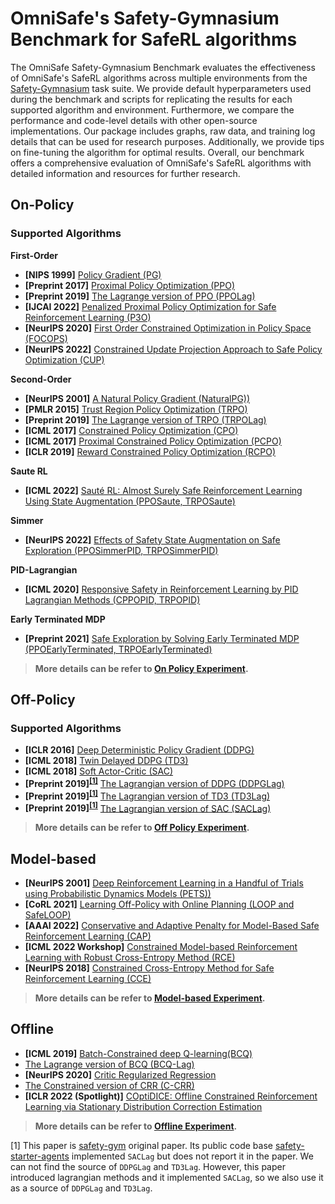 # OmniSafe's Safety-Gymnasium Benchmark for SafeRL algorithms

The OmniSafe Safety-Gymnasium Benchmark evaluates the effectiveness of OmniSafe's SafeRL algorithms across multiple environments from the [Safety-Gymnasium](https://github.com/PKU-Alignment/safety-gymnasium) task suite. We provide default hyperparameters used during the benchmark and scripts for replicating the results for each supported algorithm and environment. Furthermore, we compare the performance and code-level details with other open-source implementations. Our package includes graphs, raw data, and training log details that can be used for research purposes. Additionally, we provide tips on fine-tuning the algorithm for optimal results. Overall, our benchmark offers a comprehensive evaluation of OmniSafe's SafeRL algorithms with detailed information and resources for further research.

## On-Policy
### Supported Algorithms

**First-Order**

- **[NIPS 1999]** [Policy Gradient (PG)](https://papers.nips.cc/paper/1999/file/464d828b85b0bed98e80ade0a5c43b0f-Paper.pdf)
- **[Preprint 2017]** [Proximal Policy Optimization (PPO)](https://arxiv.org/pdf/1707.06347.pdf)
- **[Preprint 2019]** [The Lagrange version of PPO (PPOLag)](https://cdn.openai.com/safexp-short.pdf)
- **[IJCAI 2022]** [Penalized Proximal Policy Optimization for Safe Reinforcement Learning (P3O)]( https://arxiv.org/pdf/2205.11814.pdf)
- **[NeurIPS 2020]** [First Order Constrained Optimization in Policy Space (FOCOPS)](https://arxiv.org/abs/2002.06506)
- **[NeurIPS 2022]**  [Constrained Update Projection Approach to Safe Policy Optimization (CUP)](https://arxiv.org/abs/2209.07089)

**Second-Order**

- **[NeurIPS 2001]** [A Natural Policy Gradient (NaturalPG))](https://proceedings.neurips.cc/paper/2001/file/4b86abe48d358ecf194c56c69108433e-Paper.pdf)
- **[PMLR 2015]** [Trust Region Policy Optimization (TRPO)](https://arxiv.org/abs/1502.05477)
- **[Preprint 2019]**  [The Lagrange version of TRPO (TRPOLag)](https://cdn.openai.com/safexp-short.pdf)
- **[ICML 2017]** [Constrained Policy Optimization (CPO)](https://proceedings.mlr.press/v70/achiam17a)
- **[ICML 2017]** [Proximal Constrained Policy Optimization (PCPO)](https://proceedings.mlr.press/v70/achiam17a)
- **[ICLR 2019]** [Reward Constrained Policy Optimization (RCPO)](https://openreview.net/forum?id=SkfrvsA9FX)


**Saute RL**

- **[ICML 2022]** [Sauté RL: Almost Surely Safe Reinforcement Learning Using State Augmentation (PPOSaute, TRPOSaute)](https://arxiv.org/abs/2202.06558)

**Simmer**

- **[NeurIPS 2022]** [Effects of Safety State Augmentation on Safe Exploration (PPOSimmerPID, TRPOSimmerPID)](https://arxiv.org/abs/2206.02675)

**PID-Lagrangian**

- **[ICML 2020]** [Responsive Safety in Reinforcement Learning by PID Lagrangian Methods (CPPOPID, TRPOPID)](https://arxiv.org/abs/2007.03964)

**Early Terminated MDP**

- **[Preprint 2021]** [Safe Exploration by Solving Early Terminated MDP (PPOEarlyTerminated, TRPOEarlyTerminated)](https://arxiv.org/pdf/2107.04200.pdf)

> **More details can be refer to [On Policy Experiment](https://github.com/PKU-Alignment/omnisafe/tree/main/benchmarks/on-policy/README.md).**

## Off-Policy

### Supported Algorithms

- **[ICLR 2016]** [Deep Deterministic Policy Gradient (DDPG)](https://arxiv.org/pdf/1509.02971.pdf)
- **[ICML 2018]** [Twin Delayed DDPG (TD3)](https://arxiv.org/pdf/1802.09477.pdf)
- **[ICML 2018]** [Soft Actor-Critic (SAC)](https://arxiv.org/pdf/1812.05905.pdf)
- **[Preprint 2019]<sup>[[1]](#footnote1)</sup>** [The Lagrangian version of DDPG (DDPGLag)](https://cdn.openai.com/safexp-short.pdf)
- **[Preprint 2019]<sup>[[1]](#footnote1)</sup>** [The Lagrangian version of TD3 (TD3Lag)](https://cdn.openai.com/safexp-short.pdf)
- **[Preprint 2019]<sup>[[1]](#footnote1)</sup>** [The Lagrangian version of SAC (SACLag)](https://cdn.openai.com/safexp-short.pdf)

> **More details can be refer to [Off Policy Experiment](https://github.com/PKU-Alignment/omnisafe/tree/main/benchmarks/off-policy/README.md).**

## Model-based

- **[NeurIPS 2001]** [Deep Reinforcement Learning in a Handful of Trials using Probabilistic Dynamics Models (PETS))](https://arxiv.org/abs/1805.12114)
- **[CoRL 2021]** [Learning Off-Policy with Online Planning (LOOP and SafeLOOP)](https://arxiv.org/abs/2008.10066)
- **[AAAI 2022]** [Conservative and Adaptive Penalty for Model-Based Safe Reinforcement Learning (CAP)](https://arxiv.org/abs/2112.07701)
- **[ICML 2022 Workshop]** [Constrained Model-based Reinforcement Learning with Robust Cross-Entropy Method (RCE)](https://arxiv.org/abs/2010.07968)
- **[NeurIPS 2018]** [Constrained Cross-Entropy Method for Safe Reinforcement Learning (CCE)](https://proceedings.neurips.cc/paper/2018/hash/34ffeb359a192eb8174b6854643cc046-Abstract.html)

> **More details can be refer to [Model-based Experiment](https://github.com/PKU-Alignment/omnisafe/tree/main/benchmarks/model-based/README.md).**

## Offline

- **[ICML 2019]** [Batch-Constrained deep Q-learning(BCQ)](https://arxiv.org/pdf/1812.02900.pdf)
- [The Lagrange version of BCQ (BCQ-Lag)](https://arxiv.org/pdf/1812.02900.pdf)
- **[NeurIPS 2020]** [Critic Regularized Regression](https://proceedings.neurips.cc//paper/2020/file/588cb956d6bbe67078f29f8de420a13d-Paper.pdf)
- [The Constrained version of CRR (C-CRR)](https://proceedings.neurips.cc/paper/2020/hash/588cb956d6bbe67078f29f8de420a13d-Abstract.html)
- **[ICLR 2022 (Spotlight)]** [COptiDICE: Offline Constrained Reinforcement Learning via Stationary Distribution Correction Estimation](https://arxiv.org/abs/2204.08957?context=cs.AI)

> **More details can be refer to [Offline Experiment](https://github.com/PKU-Alignment/omnisafe/tree/main/benchmarks/offline/README.md).**

<a name="footnote1">[1]</a>  This paper is [safety-gym](https://openai.com/research/safety-gym) original paper. Its public code base [safety-starter-agents](https://github.com/openai/safety-starter-agents) implemented `SACLag` but does not report it in the paper.  We can not find the source of `DDPGLag` and `TD3Lag`. However, this paper introduced lagrangian methods and it implemented `SACLag`, so we also use it as a source of `DDPGLag` and `TD3Lag`.
